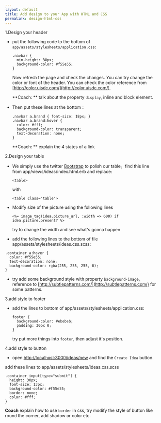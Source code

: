 ```yaml
---
layout: default
title: Add design to your App with HTML and CSS
permalink: design-html-css
---
```


1.Design your header

+ put the following code to the bottom of `app/assets/stylesheets/application.css`:

    ```
    .navbar {
      min-height: 38px;
      background-color: #f55e55;
    }
    ```

  Now refresh the page and check the changes. You can try change the
    color or font of the header. You can check the color reference
    from [http://color.uisdc.com/](http://color.uisdc.com/).

    **Coach: ** talk about the property `display`, inline and block element.

+ Then put these lines at the bottom：

    ```
    .navbar a.brand { font-size: 18px; }
    .navbar a.brand:hover {
      color: #fff;
      background-color: transparent;
      text-decoration: none;
    }
    ```

    **Coach: ** explain the 4 states of a link

2.Design your table

 + We simply use the twitter [Bootstrap](http://www.bootcss.com/) to
   polish our table。find this line from
   app/views/ideas/index.html.erb and replace:

   ```
   <table>
   ```

   with

   ```
   <table class="table">
   ```

 + Modify size of the picture using the following lines

     ```
     <%= image_tag(idea.picture_url, :width => 600) if idea.picture.present? %>
     ```

     try to change the width and see what's gonna happen

 + add the following lines to the bottom of file app/assets/stylesheets/ideas.css.scss:

  ```
  .container a:hover {
    color: #f55e55;
    text-decoration: none;
    background-color: rgba(255, 255, 255, 0);
  }
  ```

 + try add some background style with property `background-image`,
   reference to
   [http://subtlepatterns.com/](http://subtlepatterns.com/) for some patterns.

3.add style to footer

+ add the lines to bottom of app/assets/stylesheets/application.css:

    ```
    footer {
      background-color: #ebebeb;
      padding: 30px 0;
    }
    ```

    try put more things into `footer`, then adjust it's position.

4.add style to button

  + open
    [http://localhost:3000/ideas/new](http://localhost:3000/ideas/new)
    and find the `Create Idea` button.

   add these lines to app/assets/stylesheets/ideas.css.scss

   ```
   .container input[type="submit"] {
     height: 30px;
     font-size: 13px;
     background-color: #f55e55;
     border: none;
     color: #fff;
   }
   ```

   **Coach** explain how to use `border` in css, try modify the style
     of button like round the corner, add shadow or color etc.
